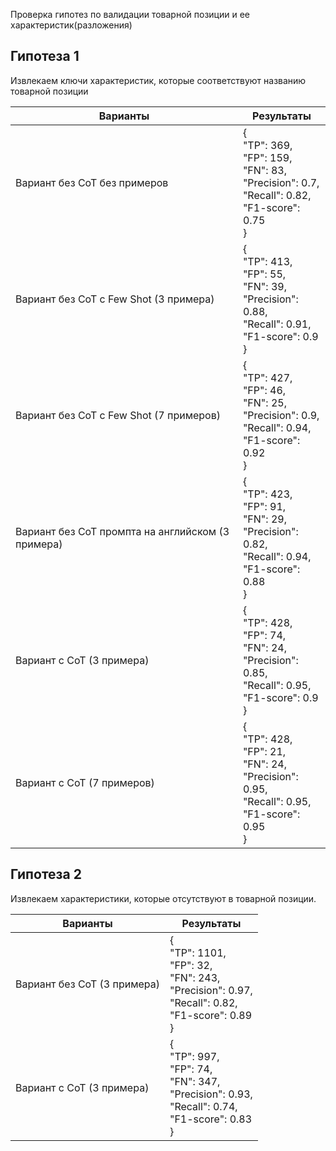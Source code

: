 Проверка гипотез по валидации товарной позиции и ее характеристик(разложения)

## Гипотеза 1

Извлекаем ключи характеристик, которые соответствуют названию товарной позиции

| Варианты                                          | Результаты                                                                                                                          |
| ------------------------------------------------- | ----------------------------------------------------------------------------------------------------------------------------------- |
| Вариант без CoT без примеров                      | {<br>    "TP": 369,<br>    "FP": 159,<br>    "FN": 83,<br>    "Precision": 0.7,<br>    "Recall": 0.82,<br>    "F1-score": 0.75<br>} |
| Вариант без CoT c Few Shot (3 примера)            | {<br>    "TP": 413,<br>    "FP": 55,<br>    "FN": 39,<br>    "Precision": 0.88,<br>    "Recall": 0.91,<br>    "F1-score": 0.9<br>}  |
| Вариант без CoT с Few Shot (7 примеров)           | {<br>    "TP": 427,<br>    "FP": 46,<br>    "FN": 25,<br>    "Precision": 0.9,<br>    "Recall": 0.94,<br>    "F1-score": 0.92<br>}  |
| Вариант без CoT промпта на английcком (3 примера) | {<br>    "TP": 423,<br>    "FP": 91,<br>    "FN": 29,<br>    "Precision": 0.82,<br>    "Recall": 0.94,<br>    "F1-score": 0.88<br>} |
| Вариант с CoT (3 примера)                         | {<br>    "TP": 428,<br>    "FP": 74,<br>    "FN": 24,<br>    "Precision": 0.85,<br>    "Recall": 0.95,<br>    "F1-score": 0.9<br>}  |
| Вариант с CoT (7 примеров)                        | {<br>    "TP": 428,<br>    "FP": 21,<br>    "FN": 24,<br>    "Precision": 0.95,<br>    "Recall": 0.95,<br>    "F1-score": 0.95<br>} |
## Гипотеза 2

Извлекаем характеристики, которые отсутствуют в товарной позиции.

| Варианты                    | Результаты                                                                                                                            |
| --------------------------- | ------------------------------------------------------------------------------------------------------------------------------------- |
| Вариант без CoT (3 примера) | {<br>    "TP": 1101,<br>    "FP": 32,<br>    "FN": 243,<br>    "Precision": 0.97,<br>    "Recall": 0.82,<br>    "F1-score": 0.89<br>} |
| Вариант с CoT (3 примера)   | {<br>    "TP": 997,<br>    "FP": 74,<br>    "FN": 347,<br>    "Precision": 0.93,<br>    "Recall": 0.74,<br>    "F1-score": 0.83<br>}  |
